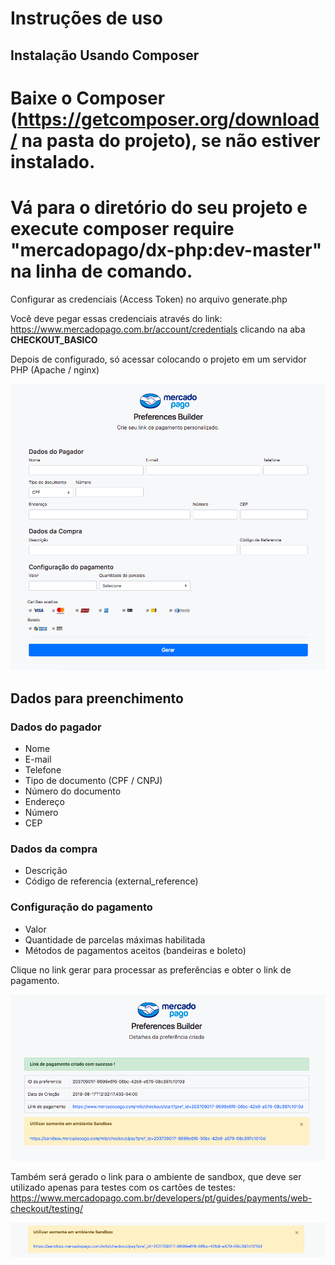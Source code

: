 # Instruções de uso

## Instalação Usando Composer
# Baixe o Composer (https://getcomposer.org/download/ na pasta do projeto), se não estiver instalado.
# Vá para o diretório do seu projeto e execute composer require "mercadopago/dx-php:dev-master" na linha de comando.



Configurar as credenciais (Access Token) no arquivo generate.php


Você deve pegar essas credenciais através do link: <https://www.mercadopago.com.br/account/credentials> clicando na aba **CHECKOUT_BASICO**


Depois de configurado, só acessar colocando o projeto em um servidor PHP (Apache / nginx)

![Principal](/images/principal.png)

## Dados para preenchimento

### Dados do pagador

* Nome
* E-mail
* Telefone
* Tipo de documento (CPF / CNPJ)
* Número do documento
* Endereço
* Número
* CEP

### Dados da compra

* Descrição
* Código de referencia (external_reference)

### Configuração do pagamento

* Valor
* Quantidade de parcelas máximas habilitada
* Métodos de pagamentos aceitos (bandeiras e boleto)

Clique no link gerar para processar as preferências e obter o link de pagamento.

![Generate](/images/generate.png)

Também será gerado o link para o ambiente de sandbox, que deve ser utilizado apenas para testes com os cartões de testes: <https://www.mercadopago.com.br/developers/pt/guides/payments/web-checkout/testing/>

![Generate](/images/sandbox.png)
